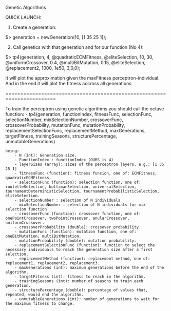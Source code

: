 Genetic Algorithms

QUICK LAUNCH:

1) Create a generation: 

$> generation = newGeneration(10, [1 35 25 1]);

2) Call genetics with that generation and for our function (No 4): 

$> tp4(generation, 4, @quadraticECMFitness, @eliteSelection, 10, 30, @uniformCrossover, 0.4, @multiBitMutation, 0.15, @eliteSelection, @replacement2, 1000, 1e50, 3,0,0);

It will plot the approximation given the maxFitness perceptron-individual. 
And in the end it will plot the fitness accross all generations 

=======================================================================

To train the perceptron using genetic algorithms you should call the octave function:
        - tp4(generation, functionIndex, fitnessFunc, selectionFunc, selectionNumber, mixSelectionNumber, crossoverFunc, crossoverProbability, mutationFunc, mutationProbability, replacementSelectionFunc, replacementMethod, maxGenerations, targetFitness, trainingSeasons, structurePercentage, unmutableGenerations)
    
    being:
        - N (Int): Generation size.
        - FunctionIndex : functionIndex (OURS is 4)
        - layerSizes (array): sizes of the perceptron layers. e.g.: [1 35 25 1]
        - fitnessFunc (function): fitness funcion, one of: ECMFitness, quadraticECMFitness.
        - selectionFunc (function): selection function, one of: rouletteSelection, boltzmanSelection, universalSelection, tournamentDeterministicSelection, tournamentProbabilisticSelection, eliteSelection.
        - selectionNumber : selection of N individuals
        - mixSelectionNumber : selection of N individuals for mix selection function
        - crossoverFunc (function): crossover function, one of: onePointCrossover, twoPointCrossover, anularCrossover, uniformCrossover.
        - crossoverProbability (double): crossover probability.
        - mutationFunc (function): mutation function, one of: oneBitMutation, multiBitMutation.
        - mutationProbability (double): mutation probability.
        - replacementSelectionFunc (function): function to select the necessary individuals to reach the generation size after a first selection.
        - replacementMethod (function): replacement method, one of: replacement1, replacement2, replacement3.
        - maxGenerations (int): maximum generations before the end of the algorithm.
        - targetFitness (int): fitness to reach in the algorithm.
        - trainingSeasons (int): number of seasons to train each generation.
        - structurePercentage (double): percentage of values that, repeated, would end the algorithm.
        - unmutableGenerations (int): number of generations to wait for the maximum fitness to change.

